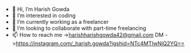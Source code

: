 - 👋 Hi, I’m Harish Gowda 
- 👀 I’m interested in coding 
- 🌱 I’m currently working as a freelancer 
- 💞️ I’m looking to collaborate with part-time freelancing 
- 📫 How to reach me 
->harishharishgowda42@gmail.com
DM ->https://instagram.com/_harish.gowda?igshid=NTc4MTIwNjQ2YQ==
<!---
harishgowda28/harishgowda28 is a ✨ special ✨ repository because its `README.md` (this file) appears on your GitHub profile.
You can click the Preview link to take a look at your changes.
--->
